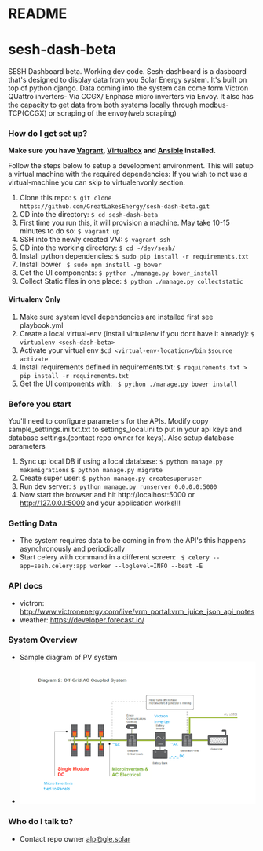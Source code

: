 # README #

# sesh-dash-beta
SESH Dashboard beta. Working dev code.
Sesh-dashboard is a dasboard that's designed to display data from you Solar Energy system. It's built on top of python django. Data coming into the system can come form Victron QUattro inverters- Via CCGX/ Enphase micro inverters via Envoy.
It also has the capacity to get data from both systems locally through modbus-TCP(CCGX) or scraping of the envoy(web scraping)

### How do I get set up? ###

**Make sure you have [Vagrant](https://www.vagrantup.com/downloads.html), [Virtualbox](https://www.virtualbox.org/wiki/Downloads) and [Ansible](http://docs.ansible.com/ansible/intro_installation.html) installed.**

Follow the steps below to setup a development environment. This will setup a virtual machine with the required dependencies:
If you wish to not use a virtual-machine you can skip to virtualenvonly section.
 1. Clone this repo:
    `$ git clone https://github.com/GreatLakesEnergy/sesh-dash-beta.git`
 1. CD into the directory:
    `$ cd sesh-dash-beta`
 1. First time you run this, it will provision a machine. May take 10-15 minutes to do so:
    `$ vagrant up`
 1. SSH into the newly created VM:
    `$ vagrant ssh`
 1. CD into the working directory:
    `$ cd ~/dev/sesh/`
 1. Install python dependencies:
    `$ sudo pip install -r requirements.txt`
 1. Install bower
   ` $ sudo npm install -g bower`
 1. Get the UI components:
    `$ python ./manage.py bower_install`
 1. Collect Static files in one place:
    `$ python ./manage.py collectstatic`

#### Virtualenv Only ####
1. Make sure system level dependencies are installed first see playbook.yml
1. Create a local virtual-env (install virtualenv if you dont have it already):
    `$ virtualenv <sesh-dash-beta>`
1. Activate your virtual env
    `$cd <virtual-env-location>/bin`
    `$source activate` 
1. Install requirements defined in requirements.txt:
    `$ requirements.txt > pip install -r requirements.txt`
1. Get the UI components with:
   ` $ python ./manage.py bower install`

### Before you start ###
You'll need to configure parameters for the APIs. Modify copy sample_settings.ini.txt.txt to  settings_local.ini to put in your api keys and database settings.(contact repo owner for keys). Also setup database parameters
 1. Sync up local DB if using a local database:
    `$ python manage.py makemigrations`
    `$ python manage.py migrate`
 1. Create super user:
    `$ python manage.py createsuperuser`
 1. Run dev server:
    `$ python manage.py runserver 0.0.0.0:5000`
 1. Now start the browser and hit http://localhost:5000 or http://127.0.0.1:5000 and your application works!!!

### Getting Data ###
* The system requires data to be coming in from the API's this happens asynchronously and periodically
* Start celery with command in a different screen:
   ` $ celery --app=sesh.celery:app worker --loglevel=INFO --beat -E` 

### API docs ###
* victron: http://www.victronenergy.com/live/vrm_portal:vrm_juice_json_api_notes
* weather: https://developer.forecast.io/


### System Overview ###
* Sample diagram of PV system
*   ![sample system diagram ](https://raw.githubusercontent.com/GreatLakesEnergy/sesh-diagrams/master/sesh-system-diagram.png "sesh system diagram")

### Who do I talk to? ###

* Contact repo owner alp@gle.solar
